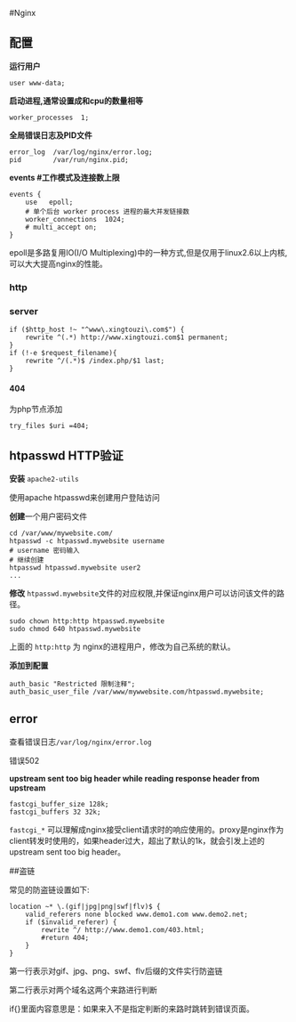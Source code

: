 #Nginx


## 配置

**运行用户**

    user www-data;   

**启动进程,通常设置成和cpu的数量相等**

    worker_processes  1;

**全局错误日志及PID文件**

    error_log  /var/log/nginx/error.log;  
    pid        /var/run/nginx.pid;  

**events #工作模式及连接数上限**

    events {  
        use   epoll;             
        # 单个后台 worker process 进程的最大并发链接数  
        worker_connections  1024;
        # multi_accept on;  
    }  

epoll是多路复用IO(I/O Multiplexing)中的一种方式,但是仅用于linux2.6以上内核,可以大大提高nginx的性能。


### http


### server


    if ($http_host !~ "^www\.xingtouzi\.com$") {
        rewrite ^(.*) http://www.xingtouzi.com$1 permanent;
    }
    if (!-e $request_filename){
        rewrite ^/(.*)$ /index.php/$1 last;
    }

#### 404 

为php节点添加

    try_files $uri =404;



## htpasswd HTTP验证

**安装** `apache2-utils`

使用apache htpasswd来创建用户登陆访问

**创建**一个用户密码文件

	cd /var/www/mywebsite.com/
	htpasswd -c htpasswd.mywebsite username
	# username 密码输入
	# 继续创建
	htpasswd htpasswd.mywebsite user2
	...

**修改** `htpasswd.mywebsite`文件的对应权限,并保证nginx用户可以访问该文件的路径。

	sudo chown http:http htpasswd.mywebsite
	sudo chmod 640 htpasswd.mywebsite

上面的 `http:http` 为 nginx的进程用户，修改为自己系统的默认。 

**添加到配置**

	auth_basic "Restricted 限制注释";
    auth_basic_user_file /var/www/mywwebsite.com/htpasswd.mywebsite;

## error 

查看错误日志`/var/log/nginx/error.log`

错误502

**upstream sent too big header while reading response header from upstream**

    fastcgi_buffer_size 128k;
    fastcgi_buffers 32 32k;

`fastcgi_*` 可以理解成nginx接受client请求时的响应使用的。proxy是nginx作为client转发时使用的，如果header过大，超出了默认的1k，就会引发上述的upstream sent too big header。



##盗链

常见的防盗链设置如下:

    location ~* \.(gif|jpg|png|swf|flv)$ {
        valid_referers none blocked www.demo1.com www.demo2.net;
        if ($invalid_referer) {
            rewrite ^/ http://www.demo1.com/403.html;
            #return 404;
        }
    }

第一行表示对gif、jpg、png、swf、flv后缀的文件实行防盗链

第二行表示对两个域名这两个来路进行判断

if{}里面内容意思是：如果来入不是指定判断的来路时跳转到错误页面。